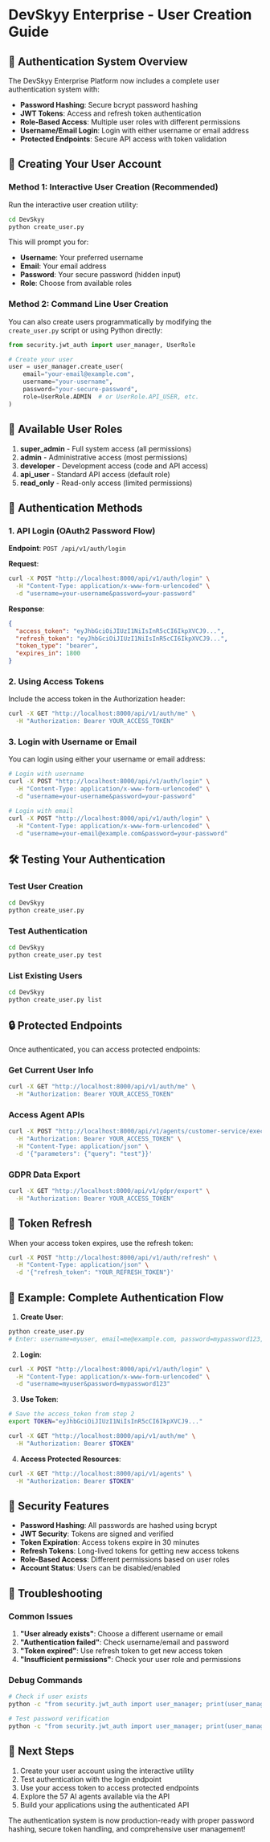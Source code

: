 # DevSkyy Enterprise - User Creation Guide

## 🔐 Authentication System Overview

The DevSkyy Enterprise Platform now includes a complete user authentication system with:

- **Password Hashing**: Secure bcrypt password hashing
- **JWT Tokens**: Access and refresh token authentication
- **Role-Based Access**: Multiple user roles with different permissions
- **Username/Email Login**: Login with either username or email address
- **Protected Endpoints**: Secure API access with token validation

## 🚀 Creating Your User Account

### Method 1: Interactive User Creation (Recommended)

Run the interactive user creation utility:

```bash
cd DevSkyy
python create_user.py
```

This will prompt you for:
- **Username**: Your preferred username
- **Email**: Your email address
- **Password**: Your secure password (hidden input)
- **Role**: Choose from available roles

### Method 2: Command Line User Creation

You can also create users programmatically by modifying the `create_user.py` script or using Python directly:

```python
from security.jwt_auth import user_manager, UserRole

# Create your user
user = user_manager.create_user(
    email="your-email@example.com",
    username="your-username",
    password="your-secure-password",
    role=UserRole.ADMIN  # or UserRole.API_USER, etc.
)
```

## 👥 Available User Roles

1. **super_admin** - Full system access (all permissions)
2. **admin** - Administrative access (most permissions)
3. **developer** - Development access (code and API access)
4. **api_user** - Standard API access (default role)
5. **read_only** - Read-only access (limited permissions)

## 🔑 Authentication Methods

### 1. API Login (OAuth2 Password Flow)

**Endpoint**: `POST /api/v1/auth/login`

**Request**:
```bash
curl -X POST "http://localhost:8000/api/v1/auth/login" \
  -H "Content-Type: application/x-www-form-urlencoded" \
  -d "username=your-username&password=your-password"
```

**Response**:
```json
{
  "access_token": "eyJhbGciOiJIUzI1NiIsInR5cCI6IkpXVCJ9...",
  "refresh_token": "eyJhbGciOiJIUzI1NiIsInR5cCI6IkpXVCJ9...",
  "token_type": "bearer",
  "expires_in": 1800
}
```

### 2. Using Access Tokens

Include the access token in the Authorization header:

```bash
curl -X GET "http://localhost:8000/api/v1/auth/me" \
  -H "Authorization: Bearer YOUR_ACCESS_TOKEN"
```

### 3. Login with Username or Email

You can login using either your username or email address:

```bash
# Login with username
curl -X POST "http://localhost:8000/api/v1/auth/login" \
  -H "Content-Type: application/x-www-form-urlencoded" \
  -d "username=your-username&password=your-password"

# Login with email
curl -X POST "http://localhost:8000/api/v1/auth/login" \
  -H "Content-Type: application/x-www-form-urlencoded" \
  -d "username=your-email@example.com&password=your-password"
```

## 🛠️ Testing Your Authentication

### Test User Creation
```bash
cd DevSkyy
python create_user.py
```

### Test Authentication
```bash
cd DevSkyy
python create_user.py test
```

### List Existing Users
```bash
cd DevSkyy
python create_user.py list
```

## 🔒 Protected Endpoints

Once authenticated, you can access protected endpoints:

### Get Current User Info
```bash
curl -X GET "http://localhost:8000/api/v1/auth/me" \
  -H "Authorization: Bearer YOUR_ACCESS_TOKEN"
```

### Access Agent APIs
```bash
curl -X POST "http://localhost:8000/api/v1/agents/customer-service/execute" \
  -H "Authorization: Bearer YOUR_ACCESS_TOKEN" \
  -H "Content-Type: application/json" \
  -d '{"parameters": {"query": "test"}}'
```

### GDPR Data Export
```bash
curl -X GET "http://localhost:8000/api/v1/gdpr/export" \
  -H "Authorization: Bearer YOUR_ACCESS_TOKEN"
```

## 🔄 Token Refresh

When your access token expires, use the refresh token:

```bash
curl -X POST "http://localhost:8000/api/v1/auth/refresh" \
  -H "Content-Type: application/json" \
  -d '{"refresh_token": "YOUR_REFRESH_TOKEN"}'
```

## 📝 Example: Complete Authentication Flow

1. **Create User**:
```bash
python create_user.py
# Enter: username=myuser, email=me@example.com, password=mypassword123, role=admin
```

2. **Login**:
```bash
curl -X POST "http://localhost:8000/api/v1/auth/login" \
  -H "Content-Type: application/x-www-form-urlencoded" \
  -d "username=myuser&password=mypassword123"
```

3. **Use Token**:
```bash
# Save the access_token from step 2
export TOKEN="eyJhbGciOiJIUzI1NiIsInR5cCI6IkpXVCJ9..."

curl -X GET "http://localhost:8000/api/v1/auth/me" \
  -H "Authorization: Bearer $TOKEN"
```

4. **Access Protected Resources**:
```bash
curl -X GET "http://localhost:8000/api/v1/agents" \
  -H "Authorization: Bearer $TOKEN"
```

## 🚨 Security Features

- **Password Hashing**: All passwords are hashed using bcrypt
- **JWT Security**: Tokens are signed and verified
- **Token Expiration**: Access tokens expire in 30 minutes
- **Refresh Tokens**: Long-lived tokens for getting new access tokens
- **Role-Based Access**: Different permissions based on user roles
- **Account Status**: Users can be disabled/enabled

## 🔧 Troubleshooting

### Common Issues

1. **"User already exists"**: Choose a different username or email
2. **"Authentication failed"**: Check username/email and password
3. **"Token expired"**: Use refresh token to get new access token
4. **"Insufficient permissions"**: Check your user role and permissions

### Debug Commands

```bash
# Check if user exists
python -c "from security.jwt_auth import user_manager; print(user_manager.get_user_by_username('your-username'))"

# Test password verification
python -c "from security.jwt_auth import user_manager; print(user_manager.authenticate_user('your-username', 'your-password'))"
```

## 🎯 Next Steps

1. Create your user account using the interactive utility
2. Test authentication with the login endpoint
3. Use your access token to access protected endpoints
4. Explore the 57 AI agents available via the API
5. Build your applications using the authenticated API

The authentication system is now production-ready with proper password hashing, secure token handling, and comprehensive user management!

